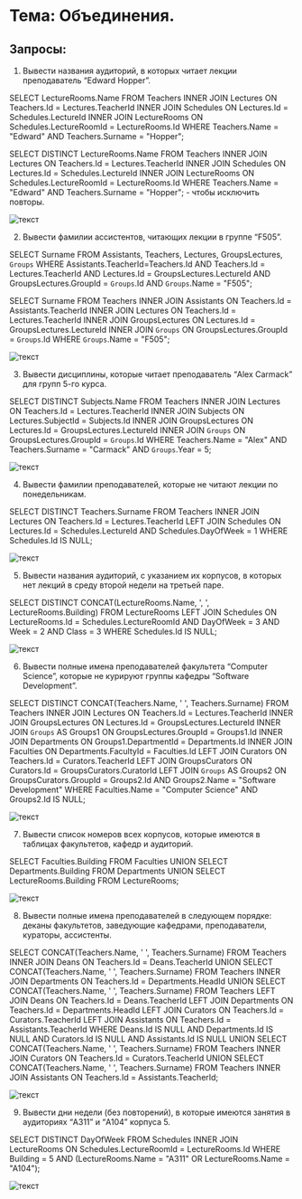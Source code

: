 # Тема: Объединения.

## Запросы:

1. Вывести названия аудиторий, в которых читает лекции преподаватель “Edward Hopper”.

SELECT  LectureRooms.Name FROM Teachers INNER JOIN Lectures ON Teachers.Id = Lectures.TeacherId INNER JOIN Schedules ON Lectures.Id = Schedules.LectureId INNER JOIN LectureRooms ON Schedules.LectureRoomId = LectureRooms.Id WHERE Teachers.Name = "Edward" AND Teachers.Surname = "Hopper";

SELECT DISTINCT LectureRooms.Name FROM Teachers INNER JOIN Lectures ON Teachers.Id = Lectures.TeacherId INNER JOIN Schedules ON Lectures.Id = Schedules.LectureId INNER JOIN LectureRooms ON Schedules.LectureRoomId = LectureRooms.Id WHERE Teachers.Name = "Edward" AND Teachers.Surname = "Hopper"; - чтобы исключить повторы.

![текст](https://sun9-5.userapi.com/impg/88_h-aSUMgSTxPYB-UZg6EOhLoqH6V98_P8bdw/a86e2E7BfoQ.jpg?size=1920x1080&quality=95&sign=f9dca8d1c74e8cb33402fb8760b40657&type=album)

2. Вывести фамилии ассистентов, читающих лекции в группе “F505”.

SELECT Surname FROM Assistants, Teachers, Lectures, GroupsLectures, `Groups` WHERE Assistants.TeacherId=Teachers.Id AND Teachers.Id = Lectures.TeacherId AND Lectures.Id = GroupsLectures.LectureId AND GroupsLectures.GroupId = `Groups`.Id AND `Groups`.Name = "F505";

SELECT Surname FROM Teachers INNER JOIN Assistants ON Teachers.Id = Assistants.TeacherId INNER JOIN Lectures ON Teachers.Id = Lectures.TeacherId INNER JOIN GroupsLectures ON Lectures.Id = GroupsLectures.LectureId INNER JOIN `Groups` ON GroupsLectures.GroupId = `Groups`.Id WHERE `Groups`.Name = "F505";

![текст](https://sun9-20.userapi.com/impg/xOduMdsbolY0PSm0iz_C9QFbK8Vdcjo4yJo_iQ/83is2vfZiZ0.jpg?size=1920x1080&quality=95&sign=fe6adcda5a544105a6c436f124056664&type=album)

3. Вывести дисциплины, которые читает преподаватель “Alex Carmack” для групп 5-го курса.

SELECT DISTINCT Subjects.Name FROM Teachers INNER JOIN Lectures ON Teachers.Id = Lectures.TeacherId INNER JOIN Subjects ON Lectures.SubjectId = Subjects.Id INNER JOIN GroupsLectures ON Lectures.Id = GroupsLectures.LectureId INNER JOIN `Groups` ON GroupsLectures.GroupId = `Groups`.Id WHERE Teachers.Name = "Alex" AND Teachers.Surname = "Carmack" AND `Groups`.Year = 5;

![текст](https://sun9-4.userapi.com/impg/0xfpl1tZ0nPiwSfMCuDvCLur46w1obF1yYqlug/QAIkFo7IRiI.jpg?size=1920x1080&quality=95&sign=c0c1d8d8920e988c505bb7ae9608471b&type=album)

4. Вывести фамилии преподавателей, которые не читают лекции по понедельникам.

SELECT DISTINCT Teachers.Surname FROM Teachers INNER JOIN Lectures ON Teachers.Id = Lectures.TeacherId LEFT JOIN Schedules ON Lectures.Id  = Schedules.LectureId AND Schedules.DayOfWeek = 1 WHERE Schedules.Id IS NULL;

![текст](https://sun9-4.userapi.com/impg/ouRwV2h1rI-IKiW_QmA96GXdPXuBecj83kYo2w/LJGJENfeehM.jpg?size=1920x1080&quality=95&sign=d62363a755e262bbc4487635553de5cc&type=album)

5. Вывести названия аудиторий, с указанием их корпусов, в которых нет лекций в среду второй недели на третьей паре.

SELECT DISTINCT CONCAT(LectureRooms.Name, ', ', LectureRooms.Building) FROM LectureRooms LEFT JOIN Schedules ON LectureRooms.Id = Schedules.LectureRoomId AND DayOfWeek = 3 AND Week = 2 AND Class = 3 WHERE Schedules.Id IS NULL;

![текст](https://sun9-77.userapi.com/impg/kNRVvupXafr57c0qxSRPRxOXkGpKrPG-cv1d4w/6NYpYnm0v-0.jpg?size=1920x1080&quality=95&sign=a6a094bb85f366aa2aa89f3126b5b1cd&type=album)

6. Вывести полные имена преподавателей факультета “Computer Science”, которые не курируют группы кафедры “Software Development”.

SELECT DISTINCT CONCAT(Teachers.Name, ' ', Teachers.Surname) FROM Teachers INNER JOIN Lectures ON Teachers.Id = Lectures.TeacherId INNER JOIN GroupsLectures ON Lectures.Id = GroupsLectures.LectureId INNER JOIN `Groups` AS Groups1 ON GroupsLectures.GroupId = Groups1.Id INNER JOIN Departments ON Groups1.DepartmentId = Departments.Id INNER JOIN Faculties ON Departments.FacultyId = Faculties.Id LEFT JOIN Curators ON Teachers.Id = Curators.TeacherId LEFT JOIN GroupsCurators ON Curators.Id = GroupsCurators.CuratorId LEFT JOIN `Groups` AS Groups2 ON GroupsCurators.GroupId = Groups2.Id AND Groups2.Name = "Software Development" WHERE Faculties.Name = "Computer Science" AND Groups2.Id IS NULL;

![текст](https://sun9-12.userapi.com/impg/M_8xLNXr5K2ooqsR8CFExV-7jsqKnnYNG5cvug/b-KRoW0KWS8.jpg?size=1920x1080&quality=95&sign=4d968194fb543e32826982928ebcfbe1&type=album)

7. Вывести список номеров всех корпусов, которые имеются в таблицах факультетов, кафедр и аудиторий.

SELECT Faculties.Building FROM Faculties UNION SELECT Departments.Building FROM Departments UNION SELECT LectureRooms.Building FROM LectureRooms;

![текст](https://sun9-21.userapi.com/impg/ivW7dpgAeM8wjfb-AQgnQ6ErwWDD75lsW1QpLg/sn3-6MFclAw.jpg?size=1920x1080&quality=95&sign=b46200ff9d1d4b88ad4430d6dfec1f98&type=album)

8. Вывести полные имена преподавателей в следующем порядке: деканы факультетов, заведующие кафедрами, преподаватели, кураторы, ассистенты.

SELECT CONCAT(Teachers.Name, ' ', Teachers.Surname) FROM Teachers INNER JOIN Deans ON Teachers.Id = Deans.TeacherId UNION SELECT CONCAT(Teachers.Name, ' ', Teachers.Surname) FROM Teachers INNER JOIN Departments ON Teachers.Id = Departments.HeadId UNION SELECT CONCAT(Teachers.Name, ' ', Teachers.Surname) FROM Teachers LEFT JOIN Deans ON Teachers.Id = Deans.TeacherId LEFT JOIN Departments ON Teachers.Id = Departments.HeadId LEFT JOIN Curators ON Teachers.Id = Curators.TeacherId LEFT JOIN Assistants ON Teachers.Id = Assistants.TeacherId WHERE Deans.Id IS NULL AND Departments.Id IS NULL AND Curators.Id IS NULL AND Assistants.Id IS NULL UNION SELECT CONCAT(Teachers.Name, ' ', Teachers.Surname) FROM Teachers INNER JOIN Curators ON Teachers.Id = Curators.TeacherId UNION SELECT CONCAT(Teachers.Name, ' ', Teachers.Surname) FROM Teachers INNER JOIN Assistants ON Teachers.Id = Assistants.TeacherId;

![текст](https://sun9-30.userapi.com/impg/34rVXBY5CfRJa3EK5l2VVK69TfD9N2Wz7_FWJw/LHlbjhYEiy4.jpg?size=1920x1080&quality=95&sign=cb02ce775a871e395d2bc3fb85285a8e&type=album)

9. Вывести дни недели (без повторений), в которые имеются занятия в аудиториях “A311” и “A104” корпуса 5. 

SELECT DISTINCT DayOfWeek FROM Schedules INNER JOIN LectureRooms ON Schedules.LectureRoomId = LectureRooms.Id WHERE Building = 5 AND (LectureRooms.Name = "A311" OR LectureRooms.Name = "A104");

![текст](https://sun9-38.userapi.com/impg/UvZtAZkPHX00jEUkGJfI7v2If3TNikd169gLFQ/P5yk8VzInxk.jpg?size=1920x1080&quality=95&sign=5d5cab3bdafd56ca4baf7e606629ec18&type=album) 